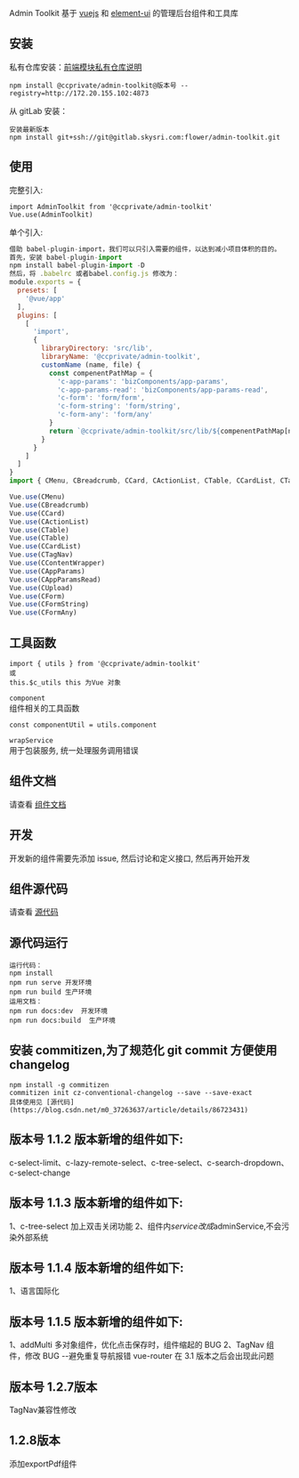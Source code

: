 Admin Toolkit
基于 [vuejs](https://vuejs.org/) 和 [element-ui](http://element-cn.eleme.io/#/zh-CN) 的管理后台组件和工具库

## 安装

私有仓库安装：[前端模块私有仓库说明](http://wiki.skyoss.com/pages/viewpage.action?pageId=35726422)

```
npm install @ccprivate/admin-toolkit@版本号 --registry=http://172.20.155.102:4873
```

从 gitLab 安装：

```
安装最新版本
npm install git+ssh://git@gitlab.skysri.com:flower/admin-toolkit.git
```

## 使用

完整引入:

```
import AdminToolkit from '@ccprivate/admin-toolkit'
Vue.use(AdminToolkit)
```

单个引入:

```javascript
借助 babel-plugin-import，我们可以只引入需要的组件，以达到减小项目体积的目的。
首先，安装 babel-plugin-import
npm install babel-plugin-import -D
然后，将 .babelrc 或者babel.config.js 修改为：
module.exports = {
  presets: [
    '@vue/app'
  ],
  plugins: [
    [
      'import',
      {
        libraryDirectory: 'src/lib',
        libraryName: '@ccprivate/admin-toolkit',
        customName (name, file) {
          const compenentPathMap = {
            'c-app-params': 'bizComponents/app-params',
            'c-app-params-read': 'bizComponents/app-params-read',
            'c-form': 'form/form',
            'c-form-string': 'form/string',
            'c-form-any': 'form/any'
          }
          return `@ccprivate/admin-toolkit/src/lib/${compenentPathMap[name] || `components/${name.replace('c-', '')}`}`
        }
      }
    ]
  ]
}
import { CMenu, CBreadcrumb, CCard, CActionList, CTable, CCardList, CTagNav, CContentWrapper, CAppParams, CAppParamsRead, CUpload, CForm, CFormString, CFormAny } from '@ccprivate/admin-toolkit'

Vue.use(CMenu)
Vue.use(CBreadcrumb)
Vue.use(CCard)
Vue.use(CActionList)
Vue.use(CTable)
Vue.use(CTable)
Vue.use(CCardList)
Vue.use(CTagNav)
Vue.use(CContentWrapper)
Vue.use(CAppParams)
Vue.use(CAppParamsRead)
Vue.use(CUpload)
Vue.use(CForm)
Vue.use(CFormString)
Vue.use(CFormAny)
```

## 工具函数

```
import { utils } from '@ccprivate/admin-toolkit'
或
this.$c_utils this 为Vue 对象

```

`component`  
组件相关的工具函数

```
const componentUtil = utils.component
```

`wrapService`  
用于包装服务, 统一处理服务调用错误

## 组件文档

请查看 [组件文档](http://172.20.155.102/admin-toolkit/)

## 开发

开发新的组件需要先添加 issue, 然后讨论和定义接口, 然后再开始开发

## 组件源代码

请查看 [源代码](http://gitlab.skysri.com/flower/admin-toolkit)

## 源代码运行

```
运行代码：
npm install
npm run serve 开发环境
npm run build 生产环境
运用文档：
npm run docs:dev  开发环境
npm run docs:build  生产环境
```

## 安装 commitizen,为了规范化 git commit 方便使用 changelog

```
npm install -g commitizen
commitizen init cz-conventional-changelog --save --save-exact
具体使用见 [源代码](https://blog.csdn.net/m0_37263637/article/details/86723431)
```

## 版本号 1.1.2 版本新增的组件如下:

c-select-limit、c-lazy-remote-select、c-tree-select、c-search-dropdown、c-select-change

## 版本号 1.1.3 版本新增的组件如下:

1、c-tree-select 加上双击关闭功能
2、组件内$service 改成$adminService,不会污染外部系统

## 版本号 1.1.4 版本新增的组件如下:

1、语言国际化

## 版本号 1.1.5 版本新增的组件如下:

1、addMulti 多对象组件，优化点击保存时，组件缩起的 BUG
2、TagNav 组件，修改 BUG --避免重复导航报错 vue-router 在 3.1 版本之后会出现此问题

## 版本号 1.2.7版本
 TagNav兼容性修改

## 1.2.8版本
添加exportPdf组件